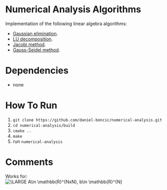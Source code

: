 # Numerical Analysis Algorithms

Implementation of the following linear algebra algorithms: 
* [Gaussian elimination](https://en.wikipedia.org/wiki/Gaussian_elimination).
* [LU decomposition](https://en.wikipedia.org/wiki/LU_decomposition).
* [Jacobi method](https://en.wikipedia.org/wiki/Jacobi_method).
* [Gauss-Seidel method](https://en.wikipedia.org/wiki/Gauss%E2%80%93Seidel_method).

# Dependencies
* none

# How To Run
1. `git clone https://github.com/daniel-bencic/numerical-analysis.git`
2. `cd numerical-analysis/build`
4. `cmake ..`
5. `make`
6. run `numerical-analysis`

# Comments
Works for: </br>
<img src="https://latex.codecogs.com/svg.latex?\LARGE&space;A\in&space;\mathbb{R}^{NxN},&space;b\in&space;\mathbb{R}^{N}" title="\LARGE A\in \mathbb{R}^{NxN}, b\in \mathbb{R}^{N}" />
